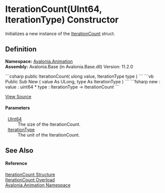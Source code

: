 # IterationCount(UInt64, IterationType) Constructor


Initializes a new instance of the <a href="T_Avalonia_Animation_IterationCount">IterationCount</a> struct.



## Definition
**Namespace:** <a href="N_Avalonia_Animation">Avalonia.Animation</a>  
**Assembly:** Avalonia.Base (in Avalonia.Base.dll) Version: 11.2.0

<Tabs groupId="api-code-preview">
<TabItem value="csharp" label="C#">
```csharp
public IterationCount(
	ulong value,
	IterationType type
)
```
</TabItem>
<TabItem value="vb" label="VB">
```vb
Public Sub New ( 
	value As ULong,
	type As IterationType
)
```
</TabItem>
<TabItem value="fsharp" label="F#">
```fsharp
new : 
        value : uint64 * 
        type : IterationType -> IterationCount
```
</TabItem>
</Tabs>



<a href="https://github.com/AvaloniaUI/Avalonia/tree/master/src/Avalonia.Base/Animation/IterationCount.cs#L42" title="View the source code">View Source</a>



#### Parameters
<dl><dt>  <a href="https://learn.microsoft.com/dotnet/api/system.uint64" target="_blank" rel="noopener noreferrer">UInt64</a></dt><dd>The size of the IterationCount.</dd><dt>  <a href="T_Avalonia_Animation_IterationType">IterationType</a></dt><dd>The unit of the IterationCount.</dd></dl>

## See Also


#### Reference
<a href="T_Avalonia_Animation_IterationCount">IterationCount Structure</a>  
<a href="Overload_Avalonia_Animation_IterationCount__ctor">IterationCount Overload</a>  
<a href="N_Avalonia_Animation">Avalonia.Animation Namespace</a>  

